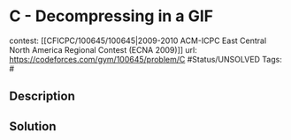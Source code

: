 # C - Decompressing in a GIF

contest: [[CFICPC/100645/100645|2009-2010 ACM-ICPC East Central North America Regional Contest (ECNA 2009)]]
url: https://codeforces.com/gym/100645/problem/C
#Status/UNSOLVED
Tags: #

## Description

## Solution


